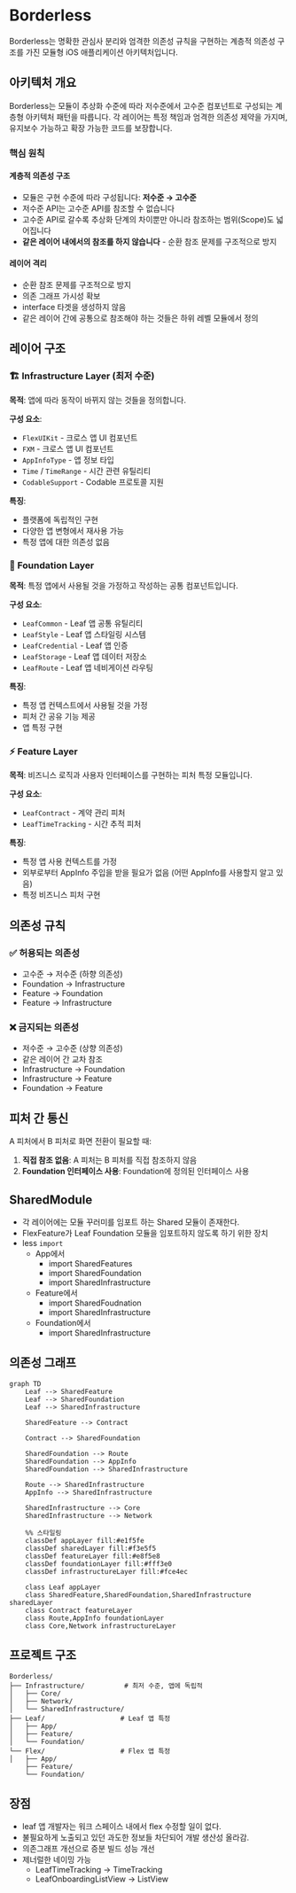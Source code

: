 # Borderless

Borderless는 명확한 관심사 분리와 엄격한 의존성 규칙을 구현하는 계층적 의존성 구조를 가진 모듈형 iOS 애플리케이션 아키텍처입니다.

## 아키텍처 개요

Borderless는 모듈이 추상화 수준에 따라 저수준에서 고수준 컴포넌트로 구성되는 계층형 아키텍처 패턴을 따릅니다. 각 레이어는 특정 책임과 엄격한 의존성 제약을 가지며, 유지보수 가능하고 확장 가능한 코드를 보장합니다.

### 핵심 원칙

#### **계층적 의존성 구조**
- 모듈은 구현 수준에 따라 구성됩니다: **저수준 → 고수준**
- 저수준 API는 고수준 API를 참조할 수 없습니다
- 고수준 API로 갈수록 추상화 단계의 차이뿐만 아니라 참조하는 범위(Scope)도 넓어집니다
- **같은 레이어 내에서의 참조를 하지 않습니다** - 순환 참조 문제를 구조적으로 방지

#### **레이어 격리**
- 순환 참조 문제를 구조적으로 방지
- 의존 그래프 가시성 확보
- interface 타겟을 생성하지 않음
- 같은 레이어 간에 공통으로 참조해야 하는 것들은 하위 레벨 모듈에서 정의

## 레이어 구조

### 🏗️ Infrastructure Layer (최저 수준)

**목적**: 앱에 따라 동작이 바뀌지 않는 것들을 정의합니다.

**구성 요소**:
- `FlexUIKit` - 크로스 앱 UI 컴포넌트
- `FXM` - 크로스 앱 UI 컴포넌트
- `AppInfoType` - 앱 정보 타입
- `Time` / `TimeRange` - 시간 관련 유틸리티
- `CodableSupport` - Codable 프로토콜 지원

**특징**:
- 플랫폼에 독립적인 구현
- 다양한 앱 변형에서 재사용 가능
- 특정 앱에 대한 의존성 없음

### 🎯 Foundation Layer

**목적**: 특정 앱에서 사용될 것을 가정하고 작성하는 공통 컴포넌트입니다.

**구성 요소**:
- `LeafCommon` - Leaf 앱 공통 유틸리티
- `LeafStyle` - Leaf 앱 스타일링 시스템
- `LeafCredential` - Leaf 앱 인증
- `LeafStorage` - Leaf 앱 데이터 저장소
- `LeafRoute` - Leaf 앱 네비게이션 라우팅

**특징**:
- 특정 앱 컨텍스트에서 사용될 것을 가정
- 피처 간 공유 기능 제공
- 앱 특정 구현

### ⚡ Feature Layer

**목적**: 비즈니스 로직과 사용자 인터페이스를 구현하는 피처 특정 모듈입니다.

**구성 요소**:
- `LeafContract` - 계약 관리 피처
- `LeafTimeTracking` - 시간 추적 피처

**특징**:
- 특정 앱 사용 컨텍스트를 가정
- 외부로부터 AppInfo 주입을 받을 필요가 없음 (어떤 AppInfo를 사용할지 알고 있음)
- 특정 비즈니스 피처 구현

## 의존성 규칙

### ✅ 허용되는 의존성
- 고수준 → 저수준 (하향 의존성)
- Foundation → Infrastructure
- Feature → Foundation
- Feature → Infrastructure

### ❌ 금지되는 의존성
- 저수준 → 고수준 (상향 의존성)
- 같은 레이어 간 교차 참조
- Infrastructure → Foundation
- Infrastructure → Feature
- Foundation → Feature

## 피처 간 통신

A 피처에서 B 피처로 화면 전환이 필요할 때:

1. **직접 참조 없음**: A 피처는 B 피처를 직접 참조하지 않음
2. **Foundation 인터페이스 사용**: Foundation에 정의된 인터페이스 사용

## SharedModule

- 각 레이어에는 모듈 꾸러미를 임포트 하는 Shared 모듈이 존재한다.
- FlexFeature가 Leaf Foundation 모듈을 임포트하지 않도록 하기 위한 장치
- less `import`
    - App에서
        - import SharedFeatures
        - import SharedFoundation
        - import SharedInfrastructure
    - Feature에서
        - import SharedFoudnation
        - import SharedInfrastructure
    - Foundation에서
        - import SharedInfrastructure

## 의존성 그래프

```mermaid
graph TD
    Leaf --> SharedFeature
    Leaf --> SharedFoundation
    Leaf --> SharedInfrastructure
    
    SharedFeature --> Contract
    
    Contract --> SharedFoundation
    
    SharedFoundation --> Route
    SharedFoundation --> AppInfo
    SharedFoundation --> SharedInfrastructure
    
    Route --> SharedInfrastructure
    AppInfo --> SharedInfrastructure
    
    SharedInfrastructure --> Core
    SharedInfrastructure --> Network
    
    %% 스타일링
    classDef appLayer fill:#e1f5fe
    classDef sharedLayer fill:#f3e5f5
    classDef featureLayer fill:#e8f5e8
    classDef foundationLayer fill:#fff3e0
    classDef infrastructureLayer fill:#fce4ec
    
    class Leaf appLayer
    class SharedFeature,SharedFoundation,SharedInfrastructure sharedLayer
    class Contract featureLayer
    class Route,AppInfo foundationLayer
    class Core,Network infrastructureLayer
```

## 프로젝트 구조

```
Borderless/
├── Infrastructure/          # 최저 수준, 앱에 독립적
│   ├── Core/
│   ├── Network/
│   └── SharedInfrastructure/
├── Leaf/                   # Leaf 앱 특정
│   ├── App/
│   ├── Feature/
│   └── Foundation/
└── Flex/                   # Flex 앱 특정
│   ├── App/
    ├── Feature/
    └── Foundation/
```

## 장점

- leaf 앱 개발자는 워크 스페이스 내에서 flex 수정할 일이 없다.
- 불필요하게 노출되고 있던 과도한 정보들 차단되어 개발 생산성 올라감.
- 의존그래프 개선으로 증분 빌드 성능 개선
- 제너럴한 네이밍 가능 
    - LeafTimeTracking -> TimeTracking
    - LeafOnboardingListView -> ListView